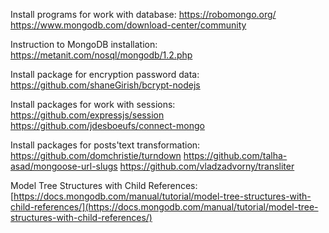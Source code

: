 Install programs for work with database:
https://robomongo.org/
https://www.mongodb.com/download-center/community

Instruction to MongoDB installation: https://metanit.com/nosql/mongodb/1.2.php

Install package for encryption password data:
https://github.com/shaneGirish/bcrypt-nodejs

Install packages for work with sessions:
https://github.com/expressjs/session
https://github.com/jdesboeufs/connect-mongo

<!-- Install post's editor:
https://github.com/yabwe/medium-editor -->

Install packages for posts'text transformation:
https://github.com/domchristie/turndown
https://github.com/talha-asad/mongoose-url-slugs
https://github.com/vladzadvorny/transliter

Model Tree Structures with Child References: [https://docs.mongodb.com/manual/tutorial/model-tree-structures-with-child-references/](https://docs.mongodb.com/manual/tutorial/model-tree-structures-with-child-references/)
